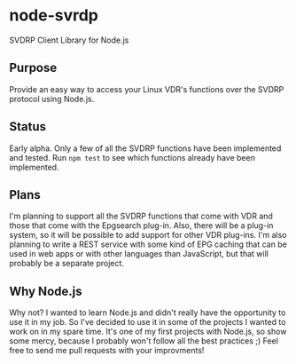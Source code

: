 node-svrdp
==========

SVDRP Client Library for Node.js

## Purpose

Provide an easy way to access your Linux VDR's functions over the SVDRP
protocol using Node.js.

## Status

Early alpha. Only a few of all the SVDRP functions have been implemented
and tested. Run `npm test` to see which functions already have been
implemented.

## Plans
I'm planning to support all the SVDRP functions that come with VDR and those
that come with the Epgsearch plug-in. Also, there will be a plug-in system,
so it will be possible to add support for other VDR plug-ins. I'm also 
planning to write a REST service with some kind of EPG caching that can
be used in web apps or with other languages than JavaScript, but that will
probably be a separate project.

## Why Node.js

Why not? I wanted to learn Node.js and didn't really have the opportunity
to use it in my job. So I've decided to use it in some of the projects
I wanted to work on in my spare time. It's one of my first projects
with Node.js, so show some mercy, because I probably won't follow all the 
best practices ;) Feel free to send me pull requests with your improvments!


